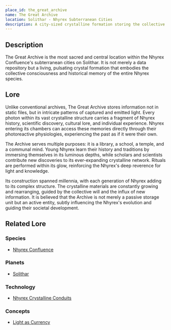 ```yaml
---
place_id: the_great_archive
name: The Great Archive
location: Solithar - Nhyrex Subterranean Cities
description: A city-sized crystalline formation storing the collective memory of the Nhyrex species in pure light.
---
```


## Description

The Great Archive is the most sacred and central location within the Nhyrex Confluence's subterranean cities on Solithar. It is not merely a data repository but a living, pulsating crystal formation that embodies the collective consciousness and historical memory of the entire Nhyrex species.

## Lore

Unlike conventional archives, The Great Archive stores information not in static files, but in intricate patterns of captured and emitted light. Every photon within its vast crystalline structure carries a fragment of Nhyrex history, scientific discovery, cultural lore, and individual experience. Nhyrex entering its chambers can access these memories directly through their photoreactive physiologies, experiencing the past as if it were their own.

The Archive serves multiple purposes: it is a library, a school, a temple, and a communal mind. Young Nhyrex learn their history and traditions by immersing themselves in its luminous depths, while scholars and scientists contribute new discoveries to its ever-expanding crystalline network. Rituals are performed within its glow, reinforcing the Nhyrex's deep reverence for light and knowledge.

Its construction spanned millennia, with each generation of Nhyrex adding to its complex structure. The crystalline materials are constantly growing and rearranging, guided by the collective will and the influx of new information. It is believed that the Archive is not merely a passive storage unit but an active entity, subtly influencing the Nhyrex's evolution and guiding their societal development.

## Related Lore

### Species
*   [Nhyrex Confluence](/species/nhyrex_confluence)

### Planets
*   [Solithar](/planets/solithar)

### Technology
*   [Nhyrex Crystalline Conduits](/technology/nhyrex_crystalline_conduits)

### Concepts
*   [Light as Currency](/concepts/light_as_currency) 